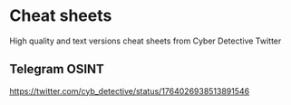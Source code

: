 # Cheat sheets
High quality and text versions cheat sheets from Cyber Detective Twitter


## Telegram OSINT

https://twitter.com/cyb_detective/status/1764026938513891546
